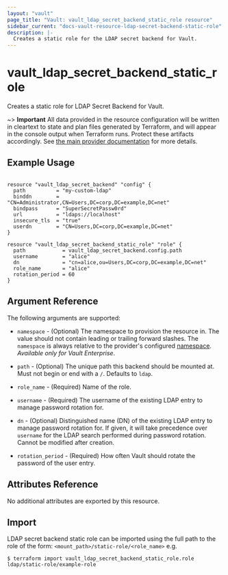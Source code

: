 ```yaml
---
layout: "vault"
page_title: "Vault: vault_ldap_secret_backend_static_role resource"
sidebar_current: "docs-vault-resource-ldap-secret-backend-static-role"
description: |-
  Creates a static role for the LDAP secret backend for Vault.
---
```


# vault\_ldap\_secret\_backend\_static\_role

Creates a static role for LDAP Secret Backend for Vault.

~> **Important** All data provided in the resource configuration will be
written in cleartext to state and plan files generated by Terraform, and
will appear in the console output when Terraform runs. Protect these
artifacts accordingly. See
[the main provider documentation](../index.html)
for more details.

## Example Usage

```hcl

resource "vault_ldap_secret_backend" "config" {
  path          = "my-custom-ldap"
  binddn        = "CN=Administrator,CN=Users,DC=corp,DC=example,DC=net"
  bindpass      = "SuperSecretPassw0rd"
  url           = "ldaps://localhost"
  insecure_tls  = "true"
  userdn        = "CN=Users,DC=corp,DC=example,DC=net"
}

resource "vault_ldap_secret_backend_static_role" "role" {
  path            = vault_ldap_secret_backend.config.path
  username        = "alice"
  dn              = "cn=alice,ou=Users,DC=corp,DC=example,DC=net"
  role_name       = "alice"
  rotation_period = 60
}
```

## Argument Reference

The following arguments are supported:

* `namespace` - (Optional) The namespace to provision the resource in.
  The value should not contain leading or trailing forward slashes.
  The `namespace` is always relative to the provider's configured [namespace](/docs/providers/vault#namespace).
  *Available only for Vault Enterprise*.

* `path` - (Optional) The unique path this backend should be mounted at. Must
  not begin or end with a `/`. Defaults to `ldap`.

* `role_name` - (Required) Name of the role.

* `username` - (Required) The username of the existing LDAP entry to manage password rotation for.

* `dn` - (Optional) Distinguished name (DN) of the existing LDAP entry to manage
  password rotation for. If given, it will take precedence over `username` for the LDAP
  search performed during password rotation. Cannot be modified after creation.

* `rotation_period` - (Required) How often Vault should rotate the password of the user entry.

## Attributes Reference

No additional attributes are exported by this resource.

## Import

LDAP secret backend static role can be imported using the full path to the role
of the form: `<mount_path>/static-role/<role_name>` e.g.

```
$ terraform import vault_ldap_secret_backend_static_role.role ldap/static-role/example-role
```
